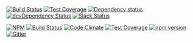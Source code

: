 

[![Build Status](https://travis-ci.org/octoblu/meshblu-core-task-enqueue-jobs-for-webhooks-unregister-received.svg?branch=master)](https://travis-ci.org/octoblu/meshblu-core-task-enqueue-jobs-for-webhooks-unregister-received)
[![Test Coverage](https://codecov.io/gh/octoblu/meshblu-core-task-enqueue-jobs-for-webhooks-unregister-received/branch/master/graph/badge.svg)](https://codecov.io/gh/octoblu/meshblu-core-task-enqueue-jobs-for-webhooks-unregister-received)
[![Dependency status](http://img.shields.io/david/octoblu/meshblu-core-task-enqueue-jobs-for-webhooks-unregister-received.svg?style=flat)](https://david-dm.org/octoblu/meshblu-core-task-enqueue-jobs-for-webhooks-unregister-received)
[![devDependency Status](http://img.shields.io/david/dev/octoblu/meshblu-core-task-enqueue-jobs-for-webhooks-unregister-received.svg?style=flat)](https://david-dm.org/octoblu/meshblu-core-task-enqueue-jobs-for-webhooks-unregister-received#info=devDependencies)
[![Slack Status](http://community-slack.octoblu.com/badge.svg)](http://community-slack.octoblu.com)

[![NPM](https://nodei.co/npm/meshblu-core-task-enqueue-jobs-for-webhooks-unregister-received.svg?style=flat)](https://npmjs.org/package/meshblu-core-task-enqueue-jobs-for-webhooks-unregister-received)
[![Build Status](https://travis-ci.org/octoblu/.svg?branch=master)](https://travis-ci.org/octoblu/)
[![Code Climate](https://codeclimate.com/github/octoblu//badges/gpa.svg)](https://codeclimate.com/github/octoblu/)
[![Test Coverage](https://codeclimate.com/github/octoblu//badges/coverage.svg)](https://codeclimate.com/github/octoblu/)
[![npm version](https://badge.fury.io/js/.svg)](http://badge.fury.io/js/)
[![Gitter](https://badges.gitter.im/octoblu/help.svg)](https://gitter.im/octoblu/help)
